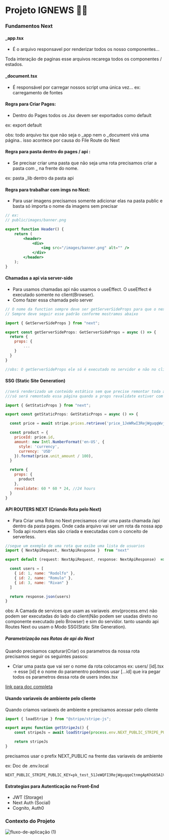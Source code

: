 # Projeto IGNEWS 👨‍💻 

### Fundamentos Next

#### _app.tsx 
- É o arquivo responsavel por renderizar todos os nosso componentes...

Toda interação de paginas esse arquivos recarega todos os componentes / estados.

#### _document.tsx 
- É responsável por carregar nossos script uma única vez... 
ex: carregamento de fontes
 
#### Regra para Criar Pages:

- Dentro do Pages todos os Jsx devem ser exportados como default 

ex: export default

obs: todo arquivo tsx que não seja o _app nem o _document virá uma página.. isso acontece por causa do File Route do Next


#### Regra para pasta dentro do pages / api :
- Se precisar criar uma pasta que não seja uma rota precisamos criar a pasta com _ na frente do nome. 

ex: pasta _lib dentro da pasta api

#### Regra para trabalhar com imgs no Next:

- Para usar imagens precisamos somente adicionar elas na pasta public e basta só importa o nome da imagens sem precisar

```jsx
// ex: 
// public/images/banner.png

export function Header() {
    return (
        <header>
            <div>
                <img src="/images/banner.png" alt="" />
            </div>
        </header>
    );
}

```

#### Chamadas a api via server-side

- Para usamos chamadas api não usamos o useEffect. O useEffect é executado somente no client(Browser).
- Como fazer essa chamada pelo server


```jsx
// O nome da function sempre deve ser getServerSideProps para que o next entenda 
// Sempre deve seguir esse padrão conforme mostramos abaixo

import { GetServerSideProps } from "next";

export const getServerSideProps: GetServerSideProps = async () => {
  return {
    props: {
        ...
    }
  }
}

//obs: O getServerSideProps ele só é executado no servidor e não no client

```

#### SSG (Static Site Generation)


```jsx
//será renderizado um conteúdo estático sem que precise remontar toda a pagina
///só será remontado essa página quando a props revalidate estiver com o tempo escotado.

import { GetStaticProps } from "next";

export const getStaticProps: GetStaticProps = async () => {

  const price = await stripe.prices.retrieve('price_1JeWRwI3RejWguqqWvjKfQj5');

  const product = { 
    priceId: price.id,
    amount: new Intl.NumberFormat('en-US', {
      style: 'currency',
      currency: 'USD'
    }).format(price.unit_amount / 100),
  }

  return {
    props: {
      product
    },
    revalidate: 60 * 60 * 24, //24 hours
  }
}

```


#### API ROUTERS NEXT (Criando Rota pelo Next)

- Para Criar uma Rota no Next precisamos criar uma pasta chamada /api dentro da pasta pages. Onde cada arquivo vai ser um rota da nossa app
- Toda api routers elas são criada e executadas com o conceito de serverless.

```jsx
//segue um exemplo de uma rota que exibe uma lista de usuarios
import { NextApiRequest, NextApiResponse }  from "next"

export default (request: NextApiRequest, response: NextApiResponse)  => {

  const users = [
    { id: 1, name: "Rodolfo" },
    { id: 2, name: "Romulo" },
    { id: 3, name: "Rivan" }
  ]

  return response.json(users)
}

```

obs: A Camada de services que usam as variaveis .env(process.env) não podem ser executadas do lado do client(Não podem ser usadas direto no componente executado pelo Browser) e sim do servidor.
tanto usando api Routes Next ou usam o Modo SSG(Static Site Generation).

##### Parametrização nas Rotas de api do Next

Quando precisamos capturar(Criar) os parametros da nossa rota precisamos seguir os seguintes passos:

- Criar uma pasta que vai ser o nome da rota colocamos
 ex: 
    users/
      [id].tsx -> esse [id] é o nome do paramentro podemos usar [...id] que ira pegar todos os parametros dessa rota de users
      index.tsx

[link para doc completa](https://next-auth.js.org/getting-started/example)


#### Usando variaveis de ambiente pelo cliente

Quando criamos variaveis de ambiente e precisamos acessar pelo cliente 

``` js
import { loadStripe } from "@stripe/stripe-js";

export async function getStripeJs() {
    const stripeJs = await loadStripe(process.env.NEXT_PUBLIC_STRIPE_PUBLIC_KEY);

    return stripeJs
}
```

precisamos usar o prefix NEXT_PUBLIC na frente das variaveis de ambiente 

ex: Doc de .env.local

``` 
NEXT_PUBLIC_STRIPE_PUBLIC_KEY=pk_test_51JeWQFI3RejWguqqeCtnmgApKhG65A1VZcCJm6KsG6iMss9sa5Y6wPlQm1GiqRJtQrZ1k6U7PmVaHsoGFcxP2hli00w079ZU6D

```
#### Estrategias para Autenticação no Front-End

- JWT (Storage)
- Next Auth (Social)
- Cognito, Auth0
### Contexto do Projeto

![fluxo-de-aplicação (1)](https://user-images.githubusercontent.com/50894217/135559853-91b6c873-02ef-45a1-9709-460cfbd45b53.png)
